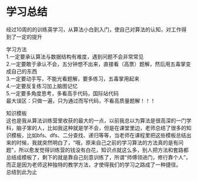# 学习总结
 经过10周的的训练英学习，从算法小白到入门，使自己对算法的认知，对工作得到了一定的提升  
 
学习方法  
1.一定要承认算法与数据结构有难度，遇到问题不会非常常见  
2.一定要敢于承认不会，五分钟想不出来，直接看（高票）题解，然后用五毒掌变成自己的东西  
3.一定要动手写，不能光看题解，要多练习，五毒掌用起来  
4.一定要反复练习加上脑图记忆  
5.一定要多角度思考，多看高手代码，国际站代码  
最大误区：只做一遍，只为通过而写代码，不看高质量题解！！！ 

知识模板  
这也是我从算法训练营里收获的最大的一点，以前我总以为算法是很高深的一门学科，脑子笨的人，比如我这种就是学不会，但是在课堂里边，老师总结了很多的知识模板，比如bfs、dfs、二分查找、递归等等，当老师在课程里把这些模板总结出来的时候，我就突然明白了，“哦，原来自己之前的学习算法的方法真的是有问题”，所以愈发觉得训练营的钱没有白花，知识点就这么多，别人把方法和套路都总结成模板了，剩下的就是靠自己刻意训练了，所谓“师傅领进门，修行靠个人”，而正是因为老师这种独特的教学方法，才使得我们的学习之路成了一种捷径。    
总结到此为止  
